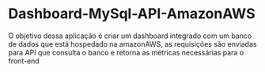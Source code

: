 # Dashboard-MySql-API-AmazonAWS

O objetivo dessa aplicação é criar um dashboard integrado com um banco de dados que está hospedado na amazonAWS, as requisições são enviadas para API que consulta o banco
e retorna as métricas necessárias para o front-end
